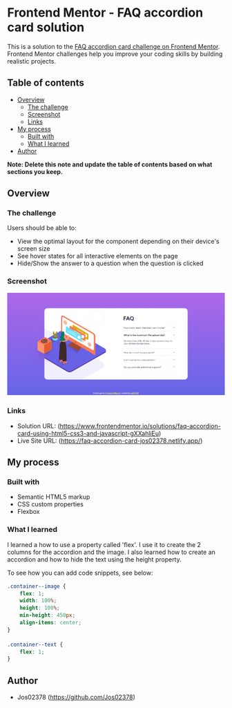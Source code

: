 # Frontend Mentor - FAQ accordion card solution

This is a solution to the [FAQ accordion card challenge on Frontend Mentor](https://www.frontendmentor.io/challenges/faq-accordion-card-XlyjD0Oam). Frontend Mentor challenges help you improve your coding skills by building realistic projects.

## Table of contents

-   [Overview](#overview)
    -   [The challenge](#the-challenge)
    -   [Screenshot](#screenshot)
    -   [Links](#links)
-   [My process](#my-process)
    -   [Built with](#built-with)
    -   [What I learned](#what-i-learned)
-   [Author](#author)

**Note: Delete this note and update the table of contents based on what sections you keep.**

## Overview

### The challenge

Users should be able to:

-   View the optimal layout for the component depending on their device's screen size
-   See hover states for all interactive elements on the page
-   Hide/Show the answer to a question when the question is clicked

### Screenshot

![](./screenshot.PNG)

### Links

-   Solution URL: (https://www.frontendmentor.io/solutions/faq-accordion-card-using-html5-css3-and-javascript-gXXahliEu)
-   Live Site URL: (https://faq-accordion-card-jos02378.netlify.app/)

## My process

### Built with

-   Semantic HTML5 markup
-   CSS custom properties
-   Flexbox

### What I learned

I learned a how to use a property called 'flex'. I use it to create the 2 columns for the accordion and the image. I also learned how to create an accordion and how to hide the text using the height property.

To see how you can add code snippets, see below:

```css
.container--image {
    flex: 1;
    width: 100%;
    height: 100%;
    min-height: 450px;
    align-items: center;
}

.container--text {
    flex: 1;
}
```

## Author

-   Jos02378 (https://github.com/Jos02378)
